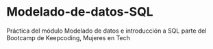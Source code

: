 # Modelado-de-datos-SQL

Práctica del módulo Modelado de datos e introducción a SQL parte del Bootcamp de Keepcoding, Mujeres en Tech
